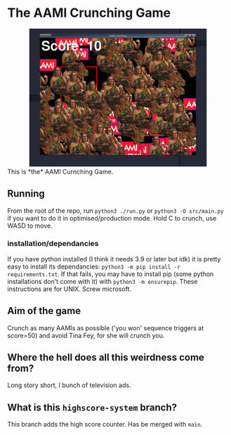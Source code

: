 # The AAMI Crunching Game
<center>
 <img src='random promotional images/development of the tina fey is ongoing, this might be too many tinas.png' width='80%'/>
</center>
This is *the* AAMI Curnching Game.

## Running
From the root of the repo, run `python3 ./run.py` or `python3 -O src/main.py` if you want to do it in optimised/production mode.
Hold C to crunch, use WASD to move.

### installation/dependancies
If you have python installed (I think it needs 3.9 or later but idk) it is pretty easy to install its dependancies: `python3 -m pip install -r requirements.txt`.
If that fails, you may have to install pip (some python installations don't come with it) with `python3 -m ensurepip`. These instructions are for UNIX. Screw microsoft.

## Aim of the game
Crunch as many AAMIs as possible ('you won' sequence triggers at score=50) and avoid Tina Fey, for she will crunch you.

## Where the hell does all this weirdness come from?
Long story short, I bunch of television ads.

## What is this `highscore-system` branch?
This branch adds the high score counter. Has be merged with `main`.
